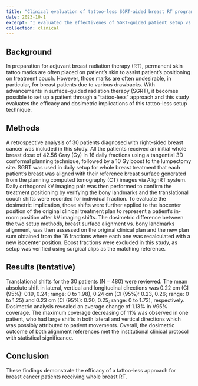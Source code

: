 ```yaml
---
title: "Clinical evaluation of tattoo-less SGRT-aided breast RT program"
date: 2023-10-1
excerpt: "I evaluated the effectivenes of SGRT-guided patient setup vs kV/MV imaging for 30 patients treated with the tattoo-less breast RT. The comaprison metrics utilized the dosimetrical evaluation over the entire treatmetn course by accounting for the patient shift in each fraction. It was statistically found that there is no difference between SGRT setup and the conventional setup. This project served our clinical guidance to completely remove daily kV verification. Please click the tilte to know more about this project! "
collection: clinical
---
```


## Background
In preparation for adjuvant breast radiation therapy (RT), permanent skin tattoo marks are often placed on patient’s skin to assist patient’s positioning on treatment couch. However, those marks are often undesirable, in particular, for breast patients due to various drawbacks. With advancements in surface-guided radiation therapy (SGRT), it becomes possible to set up a patient through a “tattoo-less” approach and this study evaluates the efficacy and dosimetric implications of this tattoo-less setup technique.  

## Methods
A retrospective analysis of 30 patients diagnosed with right-sided breast cancer was included in this study. All the patients received an initial whole breast dose of 42.56 Gray (Gy) in 16 daily fractions using a tangential 3D conformal planning technique, followed by a 10 Gy boost to the lumpectomy site. SGRT was used in daily setup for whole breast treatment that each patient’s breast was aligned with their reference breast surface generated from the planning computed tomography (CT) images via AlignRT system. Daily orthogonal kV imaging pair was then performed to confirm the treatment positioning by verifying the bony landmarks and the translational couch shifts were recorded for individual fraction. To evaluate the dosimetric implication, those shifts were further applied to the isocenter position of the original clinical treatment plan to represent a patient’s in-room position after kV imaging shifts. The dosimetric difference between the two setup methods, breast surface alignment vs. bony landmarks alignment, was then assessed on the original clinical plan and the new plan sum obtained from the 16 fractions where each one was recalculated with a new isocenter position. Boost fractions were excluded in this study, as setup was verified using surgical clips as the matching reference.

## Results (tentative)
Translational shifts for the 30 patients (N = 480) were reviewed. The mean absolute shift in lateral, vertical and longitudinal directions was 0.22 cm (CI (95%): 0.19, 0.24; range: 0 to 1.98), 0.24 cm (CI (95%): 0.23, 0.26; range: 0 to 1.25) and 0.23 cm (CI (95%): 0.20, 0.25; range: 0 to 1.73), respectively. Dosimetric analysis revealed an average change of 1.13% in V95% coverage. The maximum coverage decreasing of 11% was observed in one patient, who had large shifts in both lateral and vertical directions which was possibly attributed to patient movements. Overall, the dosimetric outcome of both alignment references met the institutional clinical protocol with statistical significance. 

## Conclusion
These findings demonstrate the efficacy of a tattoo-less approach for breast cancer patients receiving whole breast RT. 
